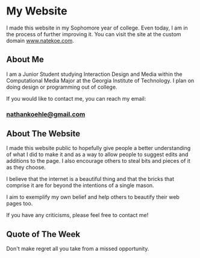 # My Website

I made this website in my Sophomore year of college. Even today, I am in the process of further improving it. You can visit the site at the custom domain www.natekoe.com.

## About Me

I am a Junior Student studying Interaction Design and Media within the Computational Media Major at the Georgia Institute of Technology. I plan on doing design or programming out of college.

If you would like to contact me, you can reach my email:

### nathankoehle@gmail.com

## About The Website

I made this website public to hopefully give people a better understanding of what I did to make it and as a way to allow people to suggest edits and additions to the page. I also encourage others to steal bits and pieces of it as they choose. 

I believe that the internet is a beautiful thing and that the bricks that comprise it are for beyond the intentions of a single mason. 

I aim to exemplify my own belief and help others to beautify their web pages too. 

If you have any criticisms, please feel free to contact me!

## Quote of The Week

Don't make regret all you take from a missed opportunity.
